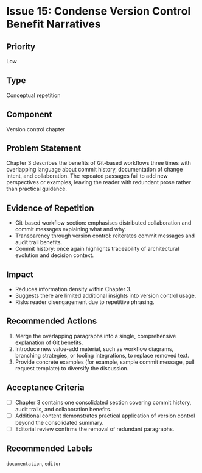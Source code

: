 # Issue 15: Condense Version Control Benefit Narratives

## Priority
Low

## Type
Conceptual repetition

## Component
Version control chapter

## Problem Statement
Chapter 3 describes the benefits of Git-based workflows three times with overlapping language about commit history, documentation of change intent, and collaboration. The repeated passages fail to add new perspectives or examples, leaving the reader with redundant prose rather than practical guidance.

## Evidence of Repetition
- Git-based workflow section: emphasises distributed collaboration and commit messages explaining what and why.
- Transparency through version control: reiterates commit messages and audit trail benefits.
- Commit history: once again highlights traceability of architectural evolution and decision context.

## Impact
- Reduces information density within Chapter 3.
- Suggests there are limited additional insights into version control usage.
- Risks reader disengagement due to repetitive phrasing.

## Recommended Actions
1. Merge the overlapping paragraphs into a single, comprehensive explanation of Git benefits.
2. Introduce new value-add material, such as workflow diagrams, branching strategies, or tooling integrations, to replace removed text.
3. Provide concrete examples (for example, sample commit message, pull request template) to diversify the discussion.

## Acceptance Criteria
- [ ] Chapter 3 contains one consolidated section covering commit history, audit trails, and collaboration benefits.
- [ ] Additional content demonstrates practical application of version control beyond the consolidated summary.
- [ ] Editorial review confirms the removal of redundant paragraphs.

## Recommended Labels
`documentation`, `editor`

